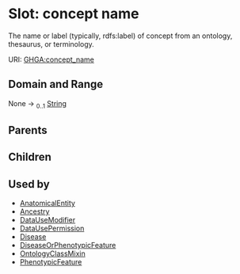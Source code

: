 
# Slot: concept name


The name or label (typically, rdfs:label) of concept from an ontology, thesaurus, or terminology.

URI: [GHGA:concept_name](https://w3id.org/GHGA/concept_name)


## Domain and Range

None &#8594;  <sub>0..1</sub> [String](types/String.md)

## Parents


## Children


## Used by

 * [AnatomicalEntity](AnatomicalEntity.md)
 * [Ancestry](Ancestry.md)
 * [DataUseModifier](DataUseModifier.md)
 * [DataUsePermission](DataUsePermission.md)
 * [Disease](Disease.md)
 * [DiseaseOrPhenotypicFeature](DiseaseOrPhenotypicFeature.md)
 * [OntologyClassMixin](OntologyClassMixin.md)
 * [PhenotypicFeature](PhenotypicFeature.md)
